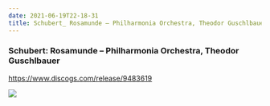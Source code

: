 ```yaml
---
date: 2021-06-19T22-18-31
title: Schubert_ Rosamunde – Philharmonia Orchestra, Theodor Guschlbauer
---
```

### Schubert: Rosamunde – Philharmonia Orchestra, Theodor Guschlbauer
https://www.discogs.com/release/9483619

![](dayone-moment://54DA98A3E7F34FC9B24B4C9AC83A23E1)
